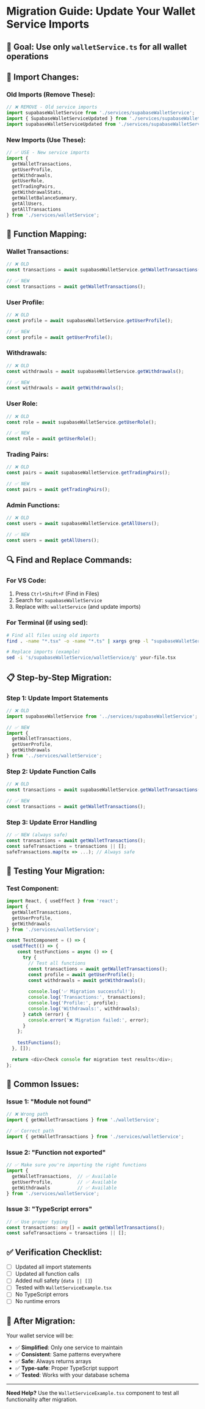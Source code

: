# Migration Guide: Update Your Wallet Service Imports

## 🎯 **Goal:** Use only `walletService.ts` for all wallet operations

## 📝 **Import Changes:**

### **Old Imports (Remove These):**
```typescript
// ❌ REMOVE - Old service imports
import supabaseWalletService from './services/supabaseWalletService';
import { SupabaseWalletServiceUpdated } from './services/supabaseWalletServiceUpdated';
import supabaseWalletServiceUpdated from './services/supabaseWalletServiceUpdated';
```

### **New Imports (Use These):**
```typescript
// ✅ USE - New service imports
import { 
  getWalletTransactions, 
  getUserProfile, 
  getWithdrawals, 
  getUserRole, 
  getTradingPairs,
  getWithdrawalStats,
  getWalletBalanceSummary,
  getAllUsers,
  getAllTransactions
} from './services/walletService';
```

## 🔄 **Function Mapping:**

### **Wallet Transactions:**
```typescript
// ❌ OLD
const transactions = await supabaseWalletService.getWalletTransactions();

// ✅ NEW
const transactions = await getWalletTransactions();
```

### **User Profile:**
```typescript
// ❌ OLD
const profile = await supabaseWalletService.getUserProfile();

// ✅ NEW
const profile = await getUserProfile();
```

### **Withdrawals:**
```typescript
// ❌ OLD
const withdrawals = await supabaseWalletService.getWithdrawals();

// ✅ NEW
const withdrawals = await getWithdrawals();
```

### **User Role:**
```typescript
// ❌ OLD
const role = await supabaseWalletService.getUserRole();

// ✅ NEW
const role = await getUserRole();
```

### **Trading Pairs:**
```typescript
// ❌ OLD
const pairs = await supabaseWalletService.getTradingPairs();

// ✅ NEW
const pairs = await getTradingPairs();
```

### **Admin Functions:**
```typescript
// ❌ OLD
const users = await supabaseWalletService.getAllUsers();

// ✅ NEW
const users = await getAllUsers();
```

## 🔍 **Find and Replace Commands:**

### **For VS Code:**
1. Press `Ctrl+Shift+F` (Find in Files)
2. Search for: `supabaseWalletService`
3. Replace with: `walletService` (and update imports)

### **For Terminal (if using sed):**
```bash
# Find all files using old imports
find . -name "*.tsx" -o -name "*.ts" | xargs grep -l "supabaseWalletService"

# Replace imports (example)
sed -i 's/supabaseWalletService/walletService/g' your-file.tsx
```

## 📋 **Step-by-Step Migration:**

### **Step 1: Update Import Statements**
```typescript
// ❌ OLD
import supabaseWalletService from '../services/supabaseWalletService';

// ✅ NEW
import { 
  getWalletTransactions, 
  getUserProfile, 
  getWithdrawals 
} from '../services/walletService';
```

### **Step 2: Update Function Calls**
```typescript
// ❌ OLD
const transactions = await supabaseWalletService.getWalletTransactions();

// ✅ NEW
const transactions = await getWalletTransactions();
```

### **Step 3: Update Error Handling**
```typescript
// ✅ NEW (always safe)
const transactions = await getWalletTransactions();
const safeTransactions = transactions || [];
safeTransactions.map(tx => ...); // Always safe
```

## 🧪 **Testing Your Migration:**

### **Test Component:**
```typescript
import React, { useEffect } from 'react';
import { 
  getWalletTransactions, 
  getUserProfile, 
  getWithdrawals 
} from './services/walletService';

const TestComponent = () => {
  useEffect(() => {
    const testFunctions = async () => {
      try {
        // Test all functions
        const transactions = await getWalletTransactions();
        const profile = await getUserProfile();
        const withdrawals = await getWithdrawals();
        
        console.log('✅ Migration successful!');
        console.log('Transactions:', transactions);
        console.log('Profile:', profile);
        console.log('Withdrawals:', withdrawals);
      } catch (error) {
        console.error('❌ Migration failed:', error);
      }
    };
    
    testFunctions();
  }, []);

  return <div>Check console for migration test results</div>;
};
```

## 🚨 **Common Issues:**

### **Issue 1: "Module not found"**
```typescript
// ❌ Wrong path
import { getWalletTransactions } from './walletService';

// ✅ Correct path
import { getWalletTransactions } from './services/walletService';
```

### **Issue 2: "Function not exported"**
```typescript
// ✅ Make sure you're importing the right functions
import { 
  getWalletTransactions,  // ✅ Available
  getUserProfile,         // ✅ Available
  getWithdrawals          // ✅ Available
} from './services/walletService';
```

### **Issue 3: "TypeScript errors"**
```typescript
// ✅ Use proper typing
const transactions: any[] = await getWalletTransactions();
const safeTransactions = transactions || [];
```

## ✅ **Verification Checklist:**

- [ ] Updated all import statements
- [ ] Updated all function calls
- [ ] Added null safety (`data || []`)
- [ ] Tested with `WalletServiceExample.tsx`
- [ ] No TypeScript errors
- [ ] No runtime errors

## 🎉 **After Migration:**

Your wallet service will be:
- ✅ **Simplified**: Only one service to maintain
- ✅ **Consistent**: Same patterns everywhere
- ✅ **Safe**: Always returns arrays
- ✅ **Type-safe**: Proper TypeScript support
- ✅ **Tested**: Works with your database schema

---

**Need Help?** Use the `WalletServiceExample.tsx` component to test all functionality after migration.
